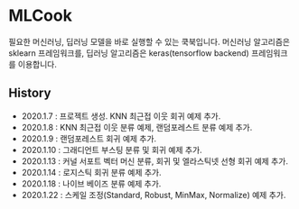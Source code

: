 MLCook
======

필요한 머신러닝, 딥러닝 모델을 바로 실행할 수 있는 쿡북입니다.
머신러닝 알고리즘은 sklearn 프레임워크를, 딥러닝 알고리즘은 keras(tensorflow backend) 프레임워크를 이용합니다.

## History
* 2020.1.7 : 프로젝트 생성. KNN 최근접 이웃 회귀 예제 추가.
* 2020.1.8 : KNN 최근접 이웃 분류 예제, 랜덤포레스트 분류 예제 추가.
* 2020.1.9 : 랜덤포레스트 회귀 예제 추가.
* 2020.1.10 : 그래디언트 부스팅 분류 및 회귀 예제 추가.
* 2020.1.13 : 커널 서포트 벡터 머신 분류, 회귀 및 엘라스틱넷 선형 회귀 예제 추가.
* 2020.1.14 : 로지스틱 회귀 분류 예제 추가.
* 2020.1.18 : 나이브 베이즈 분류 예제 추가.
* 2020.1.22 : 스케일 조정(Standard, Robust, MinMax, Normalize) 예제 추가.
